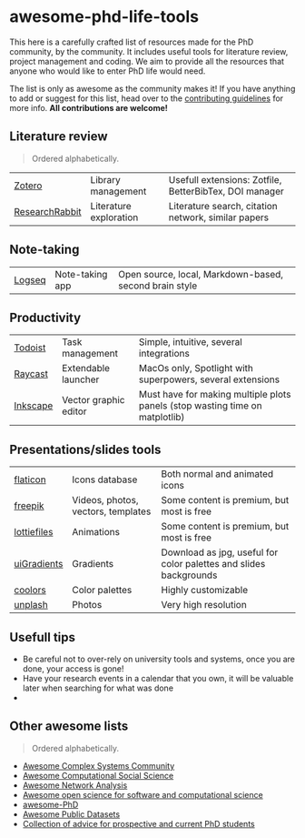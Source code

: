 # awesome-phd-life-tools

This here is a carefully crafted list of resources made for the PhD community, by
the community. It includes useful tools for literature review, project management and coding.
We aim to provide all the resources that anyone who would like to enter PhD life would need.

The list is only as awesome as the community makes it! If you have anything to add or
suggest for this list, head over to the [contributing guidelines](https://github.com/sandrofsousa/awesome-phd-life-tools/blob/main/CONTRIBUTING.md)
for more info. **All contributions are welcome!**

## Literature review
> Ordered alphabetically.
> 
|   |         |               |
| - | :----- | :----------- |
| [Zotero](https://www.zotero.org/) | Library management | Usefull extensions: Zotfile, BetterBibTex, DOI manager |
| [ResearchRabbit](https://www.researchrabbit.ai/) | Literature exploration | Literature search, citation network, similar papers |

## Note-taking
|   |         |               |
| - | :----- | :----------- |
| [Logseq](https://logseq.com/) | Note-taking app | Open source, local, Markdown-based, second brain style |

## Productivity
|   |         |               |
| - | :----- | :----------- |
| [Todoist](https://app.todoist.com/app) | Task management | Simple, intuitive, several integrations |
| [Raycast](https://www.raycast.com/) | Extendable launcher | MacOs only, Spotlight with superpowers, several extensions |
| [Inkscape](https://inkscape.org/) | Vector graphic editor | Must have for making multiple plots panels (stop wasting time on matplotlib) |

## Presentations/slides tools
|   |         |               |
| - | :----- | :----------- |
| [flaticon](https://www.flaticon.com/) | Icons database | Both normal and animated icons |
| [freepik](https://www.freepik.com/) | Videos, photos, vectors, templates | Some content is premium, but most is free |
| [lottiefiles](https://lottiefiles.com/) | Animations | Some content is premium, but most is free |
| [uiGradients](https://uigradients.com/) | Gradients | Download as jpg, useful for color palettes and slides backgrounds |
| [coolors](https://coolors.co/) | Color palettes | Highly customizable |
| [unplash](https://unsplash.com/) | Photos | Very high resolution |

## Usefull tips
- Be careful not to over-rely on university tools and systems, once you are done, your access is gone!
- Have your research events in a calendar that you own, it will be valuable later when searching for what was done
- 

## Other awesome lists
> Ordered alphabetically.

- [Awesome Complex Systems Community](https://github.com/yrCSS/awesome-complex-systems-community)
- [Awesome Computational Social Science](https://github.com/gesiscss/awesome-computational-social-science)
- [Awesome Network Analysis](https://github.com/briatte/awesome-network-analysis)
- [Awesome open science for software and computational science](https://github.com/INRIA/awesome-open-science-software)
- [awesome-PhD](https://github.com/helenahartmann/awesome-PhD)
- [Awesome Public Datasets](https://github.com/awesomedata/awesome-public-datasets)
- [Collection of advice for prospective and current PhD students](https://github.com/pliang279/awesome-phd-advice)
